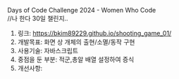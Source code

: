 Days of Code Challenge 2024 - Women Who Code <br />
//나 한다 30일 챌린지.. <br />

1. 링크: https://bkim89229.github.io/shooting_game_01/
2. 개발목표: 화면 상 개체의 출현/소멸/동작 구현
3. 사용기술: 자바스크립트
4. 중점을 둔 부분: 적군,총알 배열 설정하여 증식
5. 개선사항:

